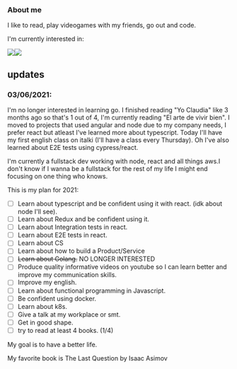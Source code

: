 ### About me
I like to read, play videogames with my friends, go out and code.

I'm currently interested in: 

<img src="https://img.shields.io/badge/react%20-%2320232a.svg?&style=for-the-badge&logo=react&logoColor=%2361DAFB"/><img src="https://img.shields.io/badge/typescript%20-%23007ACC.svg?&style=for-the-badge&logo=typescript&logoColor=white"/>

## updates
### 03/06/2021: 
I'm no longer interested in learning go. I finished reading "Yo Claudia" like 3 months ago so that's 1 out of 4, I'm currently reading "El arte de vivir bien".
I moved to projects that used angular and node due to my company needs, I prefer react but atleast I've learned more about typescript. 
Today I'll have my first english class on italki (I'll have a class every Thursday). Oh I've also learned about E2E tests using cypress/react.


I'm currently a fullstack dev working with node, react and all things aws.I don't know if I wanna be a fullstack for the rest of my life I might end focusing on one thing who knows.

This is my plan for 2021: 

- [ ] Learn about typescript and be confident using it with react. (idk about node I'll see).
- [ ] Learn about Redux and be confident using it.
- [ ] Learn about Integration tests in react.
- [ ] Learn about E2E tests in react.
- [ ] Learn about CS
- [ ] Learn about how to build a Product/Service
- [ ] ~~Learn about Golang.~~ NO LONGER INTERESTED
- [ ] Produce quality informative videos on youtube so I can learn better and improve my communication skills. 
- [ ] Improve my english.
- [ ] Learn about functional programming in Javascript.
- [ ] Be confident using docker.
- [ ] Learn about k8s.
- [ ] Give a talk at my workplace or smt.
- [ ] Get in good shape.
- [ ] try to read at least 4 books. (1/4)

My goal is to have a better life. 
  
My favorite book is The Last Question by Isaac Asimov
